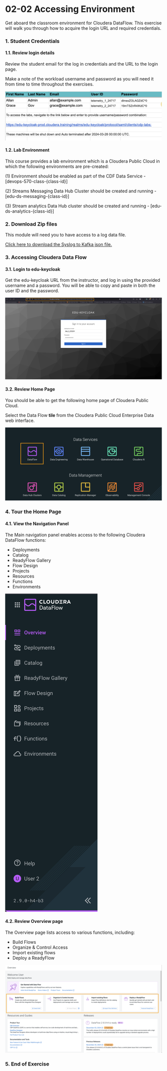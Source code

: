 
# 02-02 Accessing Environment 

Get aboard the classroom environment for Cloudera DataFlow. This exercise will walk you through how to acquire the login URL and required credentials.

### 1. Student Credentials   <a name="Vip9375SWOo0sw7TB1UmL"></a>

#### 1.1. Review login details  <a name="BZKTYTjJevVIftiAkkXS1"></a>
Review the student email for the log in credentials and the URL to the login page.

Make a note of the workload username and password as you will need it from time to time throughout the exercises. 

![Review login details](images/step-1.png)


#### 1.2. Lab Environment  <a name="iNVhTfYhgvbeSAfCaWwGB"></a>
This course provides a lab environment which is a Cloudera Public Cloud in which the following environments are pre-created:

(1) Environment should be enabled as part of the CDF Data Service - [devops-570-class-{class-id}]  

(2) Streams Messaging Data Hub Cluster should be created and running - [edu-ds-messaging-{class-id}]

(3) Stream analytics Data Hub cluster should be created and running - [edu-ds-analytics-{class-id}]

### 2. Download Zip files  <a name="sTe7L0LCUBcCFBrXJgcS5"></a>
This module will need you to have access to a log data file. 

<a href="images/syslog-to-kafka.json" download>Click here to download the Syslog to Kafka json file.</a>

### 3. Accessing Cloudera Data Flow  <a name="vtKiFtatY0ROy0FvhAoeV"></a>

#### 3.1. Login to edu-keycloak   <a name="HsDzVgY1RYVuAWhNd9LZv"></a>
Get the edu-keycloak URL from the instructor, and log in using the provided username and a password. You will be able to copy and paste in both the user ID and the password.

![Login to edu-keycloak ](images/step-5.png)


#### 3.2. Review Home Page  <a name="wkswFZN1G25nDfNsz0cA5"></a>
You should be able to get the following home page of Cloudera Public Cloud.

Select the Data Flow **tile** from the Cloudera Public Cloud Enterprise Data web interface.

![Review Home Page](images/step-6.png)


### 4. Tour the Home Page   <a name="HW0joTOeekfZ6CuFgMUto"></a>

#### 4.1. View the Navigation Panel   <a name="XZxRDd5cqu55ye0awQz5L"></a>
The Main navigation panel enables access to the following Cloudera DataFlow functions:

- Deployments
- Catalog
- ReadyFlow Gallery
- Flow Design
- Projects
- Resources
- Functions
- Environments

![View the Navigation Panel ](images/step-8.png)


#### 4.2. Review Overview page  <a name="H_DAzeY2mAR7ILRwFKkqF"></a>
The Overview page lists access to various functions, including:

- Build Flows
- Organize & Control Access
- Import existing flows
- Deploy a ReadyFlow

![Review Overview page](images/step-9.png)


### 5. End of Exercise  <a name="SVnUKDXKxxPJtcfTqFoDl"></a>


